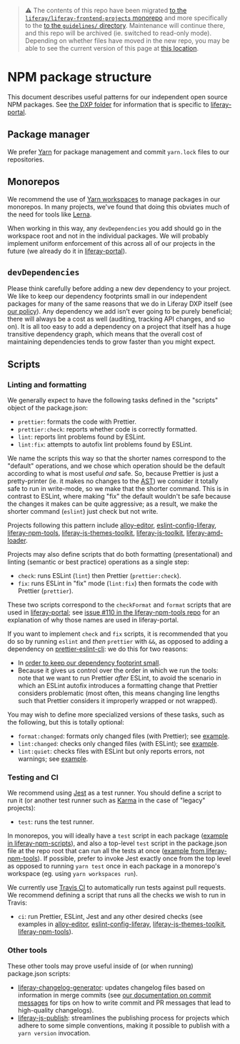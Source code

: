 > :warning: The contents of this repo have been migrated [to the `liferay/liferay-frontend-projects` monorepo](https://github.com/liferay/liferay-frontend-projects) and more specifically to the [to the `guidelines/` directory](https://github.com/liferay/liferay-frontend-projects/tree/master/guidelines). Maintenance will continue there, and this repo will be archived (ie. switched to read-only mode). Depending on whether files have moved in the new repo, you may be able to see the current version of this page at [this location](https://github.com/liferay/liferay-frontend-projects/tree/master/guidelines/general/package_structure.md).

# NPM package structure

This document describes useful patterns for our independent open source NPM packages. See [the DXP folder](../dxp) for information that is specific to [liferay-portal](https://github.com/liferay/liferay-portal).

## Package manager

We prefer [Yarn](https://yarnpkg.com/lang/en/) for package management and commit `yarn.lock` files to our repositories.

## Monorepos

We recommend the use of [Yarn workspaces](https://yarnpkg.com/lang/en/docs/workspaces/) to manage packages in our monorepos. In many projects, we've found that doing this obviates much of the need for tools like [Lerna](https://lerna.js.org).

When working in this way, any `devDependencies` you add should go in the workspace root and not in the individual packages. We will probably implement uniform enforcement of this across all of our projects in the future (we already do it in [liferay-portal](https://github.com/liferay/liferay-portal)).

## `devDependencies`

Please think carefully before adding a new dev dependency to your project. We like to keep our dependency footprints small in our independent packages for many of the same reasons that we do in Liferay DXP itself (see [our policy](../dxp/dev_dependencies.md)). Any dependency we add isn't ever going to be purely beneficial; there will always be a cost as well (auditing, tracking API changes, and so on). It is all too easy to add a dependency on a project that itself has a huge transitive dependency graph, which means that the overall cost of maintaining dependencies tends to grow faster than you might expect.

## Scripts

### Linting and formatting

We generally expect to have the following tasks defined in the "scripts" object of the package.json:

-   `prettier`: formats the code with Prettier.
-   `prettier:check`: reports whether code is correctly formatted.
-   `lint`: reports lint problems found by ESLint.
-   `lint:fix`: attempts to autofix lint problems found by ESLint.

We name the scripts this way so that the shorter names correspond to the "default" operations, and we chose which operation should be the default according to what is most useful _and_ safe. So, because Prettier is just a pretty-printer (ie. it makes no changes to the [AST](https://en.wikipedia.org/wiki/Abstract_syntax_tree)) we consider it totally safe to run in write-mode, so we make that the shorter command. This is in contrast to ESLint, where making "fix" the default wouldn't be safe because the changes it makes can be quite aggressive; as a result, we make the shorter command (`eslint`) just check but not write.

Projects following this pattern include [alloy-editor](https://github.com/liferay/alloy-editor/blob/5795cf638525f1d37cb84f92dffcab7e5452b92c/package.json#L60-L66), [eslint-config-liferay](https://github.com/liferay/eslint-config-liferay/blob/b056a199ef1f239e43cd74c3980d8ac47ba5231e/package.json#L48-L51), [liferay-npm-tools](https://github.com/liferay/liferay-npm-tools/blob/40f5d3cd148ce007231a333bcb8f55cd28c47243/package.json#L15-L18), [liferay-js-themes-toolkit](https://github.com/liferay/liferay-js-themes-toolkit/blob/c95eca5fb6330f507f87266bd8486927cc893897/package.json#L15-L18), [liferay-js-toolkit](https://github.com/liferay/liferay-js-toolkit/blob/3004c05a99ff0252fd29759ae25efd922fd6e154/package.json#L14-L18), [liferay-amd-loader](https://github.com/liferay/liferay-amd-loader/blob/8b1f2a2ff563a6b279649e7121906f3ba4a69f21/package.json#L12-L15).

Projects may also define scripts that do both formatting (presentational) and linting (semantic or best practice) operations as a single step:

-   `check`: runs ESLint (`lint`) then Prettier (`prettier:check`).
-   `fix`: runs ESLint in "fix" mode (`lint:fix`) then formats the code with Prettier (`prettier`).

These two scripts correspond to the `checkFormat` and `format` scripts that are used in [liferay-portal](https://github.com/liferay/liferay-portal); see [issue \#110 in the liferay-npm-tools repo](https://github.com/liferay/liferay-npm-tools/issues/110) for an explanation of why those names are used in liferay-portal.

If you want to implement `check` and `fix` scripts, it is recommended that you do so by running `eslint` and _then_ `prettier` with `&&`, as opposed to adding a dependency on [prettier-eslint-cli](https://npmjs.com/package/prettier-eslint-cli): we do this for two reasons:

-   In [order to keep our dependency footprint small](https://github.com/liferay/liferay-npm-tools/issues/32#issuecomment-476098955).
-   Because it gives us control over the order in which we run the tools: note that we want to run Prettier _after_ ESLint, to avoid the scenario in which an ESLint autofix introduces a formatting change that Prettier considers problematic (most often, this means changing line lengths such that Prettier considers it improperly wrapped or not wrapped).

You may wish to define more specialized versions of these tasks, such as the following, but this is totally optional:

-   `format:changed`: formats only changed files (with Prettier); see [example](https://github.com/liferay/alloy-editor/blob/5795cf638525f1d37cb84f92dffcab7e5452b92c/package.json#L61).
-   `lint:changed`: checks only changed files (with ESLint); see [example](https://github.com/liferay/alloy-editor/blob/5795cf638525f1d37cb84f92dffcab7e5452b92c/package.json#L64).
-   `lint:quiet`: checks files with ESLint but only reports errors, not warnings; see [example](https://github.com/liferay/alloy-editor/blob/5795cf638525f1d37cb84f92dffcab7e5452b92c/package.json#L66).

### Testing and CI

We recommend using [Jest](https://jestjs.io) as a test runner. You should define a script to run it (or another test runner such as [Karma](https://www.npmjs.com/package/karma) in the case of "legacy" projects):

-   `test`: runs the test runner.

In monorepos, you will ideally have a `test` script in each package ([example in liferay-npm-scripts](https://github.com/liferay/liferay-npm-tools/blob/40f5d3cd148ce007231a333bcb8f55cd28c47243/packages/liferay-npm-scripts/package.json#L70)), and also a top-level `test` script in the package.json file at the repo root that can run all the tests at once ([example from liferay-npm-tools](https://github.com/liferay/liferay-npm-tools/blob/40f5d3cd148ce007231a333bcb8f55cd28c47243/package.json#L19)). If possible, prefer to invoke Jest exactly once from the top level as opposed to running `yarn test` once in each package in a monorepo's workspace (eg. using `yarn workspaces run`).

We currently use [Travis CI](https://travis-ci.org/liferay) to automatically run tests against pull requests. We recommend defining a script that runs all the checks we wish to run in Travis:

-   `ci`: run Prettier, ESLint, Jest and any other desired checks (see examples in [alloy-editor](https://github.com/liferay/alloy-editor/blob/5795cf638525f1d37cb84f92dffcab7e5452b92c/package.json#L58), [eslint-config-liferay](https://github.com/liferay/eslint-config-liferay/blob/b056a199ef1f239e43cd74c3980d8ac47ba5231e/package.json#L47), [liferay-js-themes-toolkit](https://github.com/liferay/liferay-js-themes-toolkit/blob/c95eca5fb6330f507f87266bd8486927cc893897/package.json#L14), [liferay-npm-tools](https://github.com/liferay/liferay-npm-tools/blob/40f5d3cd148ce007231a333bcb8f55cd28c47243/package.json#L14)).

### Other tools

These other tools may prove useful inside of (or when running) package.json scripts:

-   [liferay-changelog-generator](https://github.com/liferay/liferay-npm-tools/tree/master/packages/liferay-changelog-generator): updates changelog files based on information in merge commits (see [our documentation on commit messages](./commit_messages.md) for tips on how to write commit and PR messages that lead to high-quality changelogs).
-   [liferay-js-publish](https://github.com/liferay/liferay-npm-tools/tree/master/packages/liferay-js-publish): streamlines the publishing process for projects which adhere to some simple conventions, making it possible to publish with a `yarn version` invocation.
